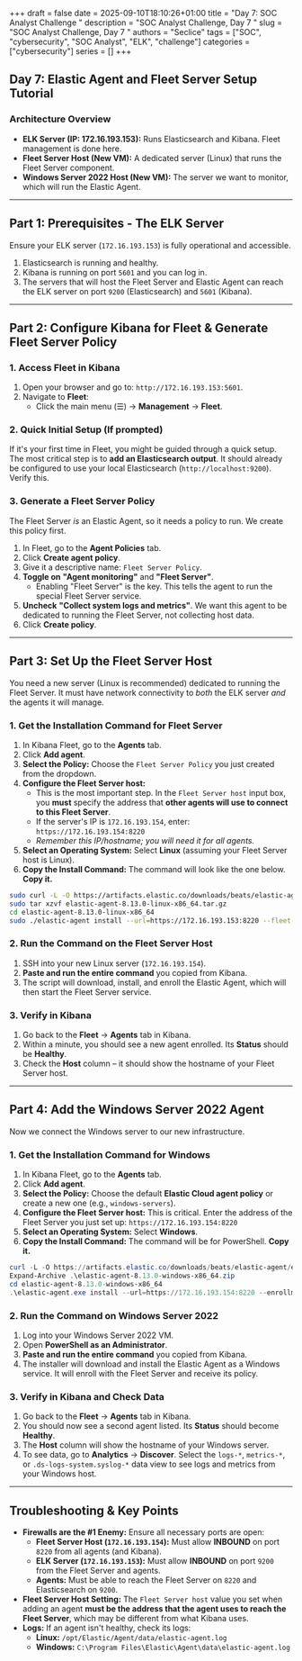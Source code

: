 +++ 
draft = false
date = 2025-09-10T18:10:26+01:00
title = "Day 7: SOC Analyst Challenge "
description = "SOC Analyst Challenge, Day 7 "
slug = "SOC Analyst Challenge, Day 7 "
authors = "Seclice"
tags = ["SOC", "cybersecurity", "SOC Analyst", "ELK", "challenge"]
categories = ["cybersecurity"]
series = []
+++


## Day 7: Elastic Agent and Fleet Server Setup Tutorial

### **Architecture Overview**
*   **ELK Server (IP: 172.16.193.153):** Runs Elasticsearch and Kibana. Fleet management is done here.
*   **Fleet Server Host (New VM):** A dedicated server (Linux) that runs the Fleet Server component.
*   **Windows Server 2022 Host (New VM):** The server we want to monitor, which will run the Elastic Agent.

---

## **Part 1: Prerequisites - The ELK Server**
Ensure your ELK server (`172.16.193.153`) is fully operational and accessible.
1.  Elasticsearch is running and healthy.
2.  Kibana is running on port `5601` and you can log in.
3.  The servers that will host the Fleet Server and Elastic Agent can reach the ELK server on port `9200` (Elasticsearch) and `5601` (Kibana).

---

## **Part 2: Configure Kibana for Fleet & Generate Fleet Server Policy**

### **1. Access Fleet in Kibana**
1.  Open your browser and go to: `http://172.16.193.153:5601`.
2.  Navigate to **Fleet**:
    *   Click the main menu (☰) → **Management** → **Fleet**.

### **2. Quick Initial Setup (If prompted)**
If it's your first time in Fleet, you might be guided through a quick setup. The most critical step is to **add an Elasticsearch output**. It should already be configured to use your local Elasticsearch (`http://localhost:9200`). Verify this.

### **3. Generate a Fleet Server Policy**
The Fleet Server *is* an Elastic Agent, so it needs a policy to run. We create this policy first.

1.  In Fleet, go to the **Agent Policies** tab.
2.  Click **Create agent policy**.
3.  Give it a descriptive name: `Fleet Server Policy`.
4.  **Toggle on** **"Agent monitoring"** and **"Fleet Server"**.
    *   Enabling "Fleet Server" is the key. This tells the agent to run the special Fleet Server service.
5.  **Uncheck** **"Collect system logs and metrics"**. We want this agent to be dedicated to running the Fleet Server, not collecting host data.
6.  Click **Create policy**.

---

## **Part 3: Set Up the Fleet Server Host**

You need a new server (Linux is recommended) dedicated to running the Fleet Server. It must have network connectivity to *both* the ELK server *and* the agents it will manage.

### **1. Get the Installation Command for Fleet Server**
1.  In Kibana Fleet, go to the **Agents** tab.
2.  Click **Add agent**.
3.  **Select the Policy:** Choose the `Fleet Server Policy` you just created from the dropdown.
4.  **Configure the Fleet Server host:**
    *   This is the most important step. In the `Fleet Server host` input box, you **must** specify the address that **other agents will use to connect to this Fleet Server**.
    *   If the server's IP is `172.16.193.154`, enter: `https://172.16.193.154:8220`
    *   *Remember this IP/hostname; you will need it for all agents.*
5.  **Select an Operating System:** Select **Linux** (assuming your Fleet Server host is Linux).
6.  **Copy the Install Command:** The command will look like the one below. **Copy it.**

```bash
sudo curl -L -O https://artifacts.elastic.co/downloads/beats/elastic-agent/elastic-agent-8.13.0-linux-x86_64.tar.gz
sudo tar xzvf elastic-agent-8.13.0-linux-x86_64.tar.gz
cd elastic-agent-8.13.0-linux-x86_64
sudo ./elastic-agent install --url=https://172.16.193.153:8220 --fleet-server-es=https://172.16.193.153:9200 --fleet-server-service-token=AAEAAWVsYXN0aWMvZmxlZXQtc2VydmVyL3Rva2VuLTE3MTU5Nzc4MTk1MTC --fleet-server-policy=fleet-server-policy --fleet-server-es-insecure --fleet-server-insecure-http
```

### **2. Run the Command on the Fleet Server Host**
1.  SSH into your new Linux server (`172.16.193.154`).
2.  **Paste and run the entire command** you copied from Kibana.
3.  The script will download, install, and enroll the Elastic Agent, which will then start the Fleet Server service.

### **3. Verify in Kibana**
1.  Go back to the **Fleet** → **Agents** tab in Kibana.
2.  Within a minute, you should see a new agent enrolled. Its **Status** should be **Healthy**.
3.  Check the **Host** column – it should show the hostname of your Fleet Server host.

---

## **Part 4: Add the Windows Server 2022 Agent**

Now we connect the Windows server to our new infrastructure.

### **1. Get the Installation Command for Windows**
1.  In Kibana Fleet, go to the **Agents** tab.
2.  Click **Add agent**.
3.  **Select the Policy:** Choose the default **Elastic Cloud agent policy** or create a new one (e.g., `windows-servers`).
4.  **Configure the Fleet Server host:** This is critical. Enter the address of the Fleet Server you just set up: `https://172.16.193.154:8220`
5.  **Select an Operating System:** Select **Windows**.
6.  **Copy the Install Command:** The command will be for PowerShell. **Copy it.**

```powershell
curl -L -O https://artifacts.elastic.co/downloads/beats/elastic-agent/elastic-agent-8.13.0-windows-x86_64.zip
Expand-Archive .\elastic-agent-8.13.0-windows-x86_64.zip
cd elastic-agent-8.13.0-windows-x86_64
.\elastic-agent.exe install --url=https://172.16.193.154:8220 --enrollment-token=SFMyNTY...
```

### **2. Run the Command on Windows Server 2022**
1.  Log into your Windows Server 2022 VM.
2.  Open **PowerShell as an Administrator**.
3.  **Paste and run the entire command** you copied from Kibana.
4.  The installer will download and install the Elastic Agent as a Windows service. It will enroll with the Fleet Server and receive its policy.

### **3. Verify in Kibana and Check Data**
1.  Go back to the **Fleet** → **Agents** tab in Kibana.
2.  You should now see a second agent listed. Its **Status** should become **Healthy**.
3.  The **Host** column will show the hostname of your Windows server.
4.  To see data, go to **Analytics** → **Discover**. Select the `logs-*`, `metrics-*`, or `.ds-logs-system.syslog-*` data view to see logs and metrics from your Windows host.

---

## **Troubleshooting & Key Points**

*   **Firewalls are the #1 Enemy:** Ensure all necessary ports are open:
    *   **Fleet Server Host (`172.16.193.154`):** Must allow **INBOUND** on port `8220` from all agents (and Kibana).
    *   **ELK Server (`172.16.193.153`):** Must allow **INBOUND** on port `9200` from the Fleet Server and agents.
    *   **Agents:** Must be able to reach the Fleet Server on `8220` and Elasticsearch on `9200`.
*   **Fleet Server Host Setting:** The `Fleet Server host` value you set when adding an agent **must be the address that the agent uses to reach the Fleet Server**, which may be different from what Kibana uses.
*   **Logs:** If an agent isn't healthy, check its logs:
    *   **Linux:** `/opt/Elastic/Agent/data/elastic-agent.log`
    *   **Windows:** `C:\Program Files\Elastic\Agent\data\elastic-agent.log`




